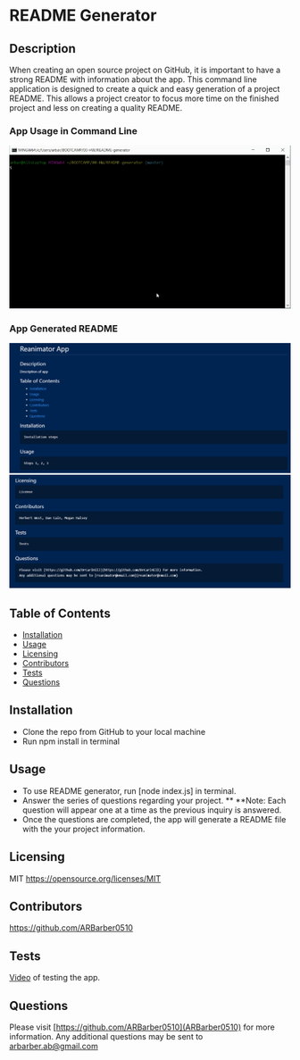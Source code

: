 
# README Generator

## Description
  When creating an open source project on GitHub, it is important to have a strong README with information about the app. This command line application is designed to create a quick and easy generation of a project README. This allows a project creator to focus more time on the finished project and less on creating a quality README.

### App Usage in Command Line
![working-app-example](./assets/working-app-example.gif)

### App Generated README
![readme-screenshot-1](./assets/readme-gen-1.PNG)
![readme-screenshot-2](./assets/readme-gen-3.PNG)

## Table of Contents
  * [Installation](#installation)
  * [Usage](#usage)
  * [Licensing](#licensing)
  * [Contributors](#contributors)
  * [Tests](#tests)
  * [Questions](#questions)
  
## Installation
* Clone the repo from GitHub to your local machine
* Run npm install in terminal

## Usage
* To use README generator, run [node index.js] in terminal.
* Answer the series of questions regarding your project. **     **Note: Each question will appear one at a time as the previous inquiry is answered.
* Once the questions are completed, the app will generate a README file with the your project information.

## Licensing
MIT
https://opensource.org/licenses/MIT

## Contributors
https://github.com/ARBarber0510

## Tests
[Video](https://drive.google.com/file/d/1VyhBwT2HkbOAXhM9Eky7y3PcyfMJi4Gq/view?usp=sharing) of testing the app.

## Questions
Please visit [https://github.com/ARBarber0510](ARBarber0510) for more information.
Any additional questions may be sent to [arbarber.ab@gmail.com](arbarber.ab@gmail.com)
    